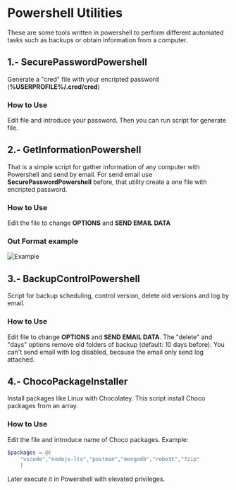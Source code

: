 # Powershell Utilities
These are some tools written in powershell to perform different automated tasks such as backups or obtain information from a computer.

## 1.- SecurePasswordPowershell
Generate a "cred" file with your encripted password (**%USERPROFILE%/.cred/cred**)

### How to Use
Edit file and introduce your password. Then you can run script for generate file.

## 2.- GetInformationPowershell
That is a simple script for gather information of any computer with Powershell and send by email. For send email use **SecurePasswordPowershell** before, that utility create a one file with encripted password.

### How to Use
Edit the file to change **OPTIONS** and **SEND EMAIL DATA**

### Out Format example
![Example](https://i.imgur.com/DWtHqCQ.png)

## 3.- BackupControlPowershell
Script for backup scheduling, control version, delete old versions and log by email.

### How to Use
Edit file to change **OPTIONS** and **SEND EMAIL DATA**. The "delete" and "days" options remove old folders of backup (default: 10 days before). You can't send email with log disabled, because the email only send log attached.

## 4.- ChocoPackageInstaller
Install packages like Linux with Chocolatey. This script install Choco packages from an array.

### How to Use
Edit the file and introduce name of Choco packages.
Example:
```powershell
$packages = @(
    "vscode","nodejs-lts","postman","mongodb","robo3t","7zip"
    )
```
Later execute it in Powershell with elevated privileges.

